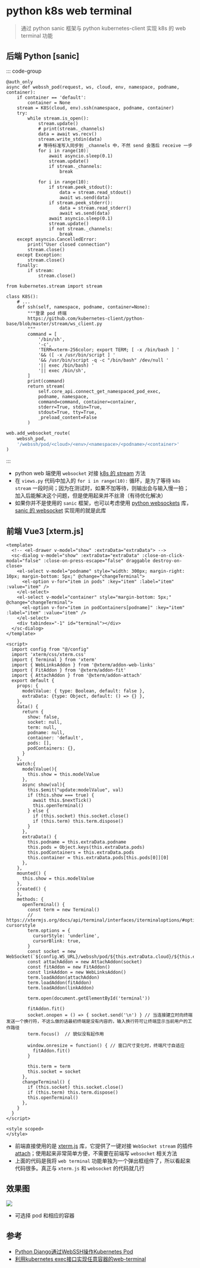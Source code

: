 # python k8s web terminal
> 通过 python sanic 框架与 python kubernetes-client 实现 k8s 的 web terminal 功能

## 后端 Python [sanic]
::: code-group
```python{10,11,20-25,32} [views.py]
@auth_only
async def webssh_pod(request, ws, cloud, env, namespace, podname, container):
    if container == 'default':
        container = None
    stream = K8S(cloud, env).ssh(namespace, podname, container)
    try:
        while stream.is_open():
            stream.update()
            # print(stream._channels)
            data = await ws.recv()
            stream.write_stdin(data)
            # 等待标准写入同步到 _channels 中，不然 send 会落后 receive 一步
            for i in range(10):
                await asyncio.sleep(0.1)
                stream.update()
                if stream._channels:
                    break

            for i in range(10):
                if stream.peek_stdout():
                    data = stream.read_stdout()
                    await ws.send(data)
                if stream.peek_stderr():
                    data = stream.read_stderr()
                    await ws.send(data)
                await asyncio.sleep(0.1)
                stream.update()
                if not stream._channels:
                    break
    except asyncio.CancelledError:
        print("User closed connection")
        stream.close()
    except Exception:
        stream.close()
    finally:
        if stream:
            stream.close()
```

```python{19,20,24} [utils/k8s.py]
from kubernetes.stream import stream

class K8S():
    # ...
    def ssh(self, namespace, podname, container=None):
        """登录 pod 终端
        https://github.com/kubernetes-client/python-base/blob/master/stream/ws_client.py
        """
        command = [
            '/bin/sh',
            '-c',
            'TERM=xterm-256color; export TERM; [ -x /bin/bash ] '
            '&& ([ -x /usr/bin/script ] '
            '&& /usr/bin/script -q -c "/bin/bash" /dev/null '
            '|| exec /bin/bash) '
            '|| exec /bin/sh',
        ]
        print(command)
        return stream(
            self.core_api.connect_get_namespaced_pod_exec,
            podname, namespace,
            command=command, container=container,
            stderr=True, stdin=True,
            stdout=True, tty=True,
            _preload_content=False
        )
```
```python [urls.py]
web.add_websocket_route(
    webssh_pod,
    '/webssh/pod/<cloud>/<env>/<namespace>/<podname>/<container>'
)
```
:::
- python web 端使用 `websocket` 对接 [k8s 的 stream](https://github.com/kubernetes-client/python-base/blob/master/stream/ws_client.py) 方法
- 在 `views.py` 代码中加入的 `for i in range(10):` 循环，是为了等待 `k8s stream` 一段时间；因为在测试时，如果不加等待，则输出会与输入慢一拍；加入后能解决这个问题，但是使用起来并不丝滑（有待优化解决）
- 如果你并不是使用的 `sanic` 框架，也可以考虑使用 [python websockets](https://websockets.readthedocs.io/en/stable/) 库，[sanic 的 websocket](https://sanic.dev/zh/guide/advanced/websockets.html) 实现用的就是此库

## 前端 Vue3 [xterm.js]
```vue{10,16-20,71}
<template>
  <!-- <el-drawer v-model="show" :extraData="extraData"> -->
  <sc-dialog v-model="show" :extraData="extraData" :close-on-click-modal="false" :close-on-press-escape="false" draggable destroy-on-close>
    <el-select v-model="podname" style="width: 300px; margin-right: 10px; margin-bottom: 5px;" @change="changeTerminal">
      <el-option v-for="item in pods" :key="item" :label="item" :value="item" />
    </el-select>
    <el-select v-model="container" style="margin-bottom: 5px;" @change="changeTerminal">
      <el-option v-for="item in podContainers[podname]" :key="item" :label="item" :value="item" />
    </el-select>
    <div tabindex="-1" id="terminal"></div>
  </sc-dialog>
</template>

<script>
  import config from "@/config"
  import 'xterm/css/xterm.css'
  import { Terminal } from 'xterm'
  import { WebLinksAddon } from '@xterm/addon-web-links'
  import { FitAddon } from '@xterm/addon-fit'
  import { AttachAddon } from '@xterm/addon-attach'
  export default {
    props: {
      modelValue: { type: Boolean, default: false },
      extraData: {type: Object, default: () => {} },
    },
    data() {
      return {
        show: false,
        socket: null,
        term: null,
        podname: null,
        container: 'default',
        pods: [],
        podContainers: {},
      }
    },
    watch:{
      modelValue(){
        this.show = this.modelValue
      },
      async show(val){
        this.$emit("update:modelValue", val)
        if (this.show === true) {
          await this.$nextTick()
          this.openTerminal()
        } else {
          if (this.socket) this.socket.close()
          if (this.term) this.term.dispose()
        }
      },
      extraData() {
        this.podname = this.extraData.podname
        this.pods = Object.keys(this.extraData.pods)
        this.podContainers = this.extraData.pods
        this.container = this.extraData.pods[this.pods[0]][0]
      },
    },
    mounted() {
      this.show = this.modelValue
    },
    created() {
    },
    methods: {
      openTerminal() {
        const term = new Terminal()
        // https://xtermjs.org/docs/api/terminal/interfaces/iterminaloptions/#optional-cursorstyle
        term.options = {
          cursorStyle: 'underline',
          cursorBlink: true,
        }
        const socket = new WebSocket(`${config.WS_URL}/webssh/pod/${this.extraData.cloud}/${this.extraData.env}/${this.extraData.namespace}/${this.podname}/${this.container}`)
        const attachAddon = new AttachAddon(socket)
        const fitAddon = new FitAddon()
        const linkAddon = new WebLinksAddon()
        term.loadAddon(attachAddon)
        term.loadAddon(fitAddon)
        term.loadAddon(linkAddon)

        term.open(document.getElementById('terminal'))

        fitAddon.fit()
        socket.onopen = () => { socket.send('\n') } // 当连接建立时向终端发送一个换行符，不这么做的话最初终端是没有内容的，输入换行符可让终端显示当前用户的工作路径
        term.focus()  // 貌似没有起作用

        window.onresize = function() { // 窗口尺寸变化时，终端尺寸自适应
          fitAddon.fit()
        }

        this.term = term
        this.socket = socket
      },
      changeTerminal() {
        if (this.socket) this.socket.close()
        if (this.term) this.term.dispose()
        this.openTerminal()
      },
    }
  }
</script>

<style scoped>
</style>
```
- 前端直接使用的是 [xterm.js](https://xtermjs.org/) 库，它提供了一键对接 `WebSocket stream` 的插件 [attach](https://xtermjs.org/docs/api/addons/attach/)；使用起来非常简单方便，不需要在前端写 `websocket` 相关方法
- 上面的代码是我将 `web terminal` 功能单独为一个弹出框组件了，所以看起来代码很多。真正与 `xterm.js` 和 `websocket` 的代码就几行

## 效果图
![](/static/img/3114_1.png)
- 可选择 pod 和相应的容器

## 参考
- [Python Django通过WebSSH操作Kubernetes Pod](https://meaninglive.com/2021/02/25/python-django%E9%80%9A%E8%BF%87webssh%E6%93%8D%E4%BD%9Ckubernetes-pod/)
- [利用kubernetes exec接口实现任意容器的web-terminal](https://bbs.huaweicloud.com/blogs/281515)
